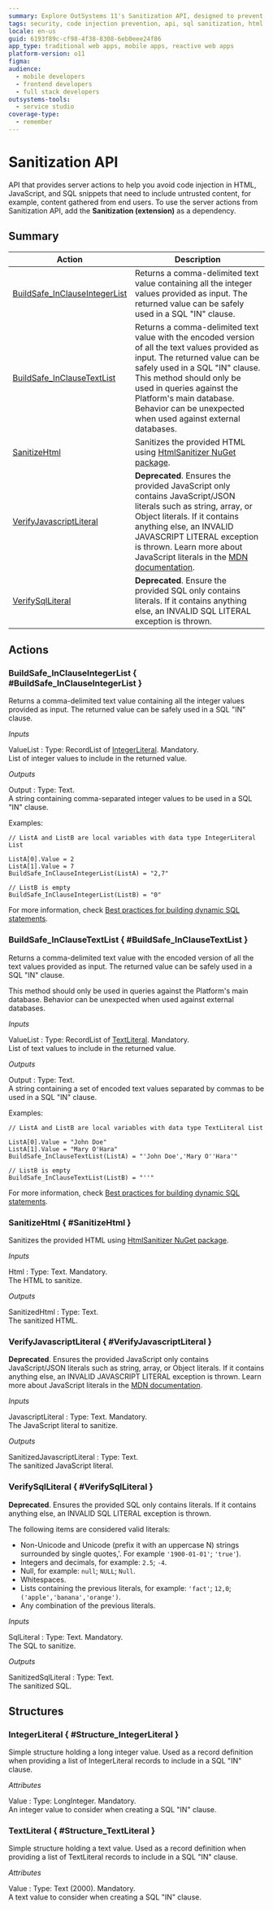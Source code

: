 ```yaml
---
summary: Explore OutSystems 11's Sanitization API, designed to prevent code injection by sanitizing HTML, JavaScript, and SQL content.
tags: security, code injection prevention, api, sql sanitization, html sanitization
locale: en-us
guid: 6193f89c-cf98-4f38-8308-6eb0eee24f86
app_type: traditional web apps, mobile apps, reactive web apps
platform-version: o11
figma:
audience:
  - mobile developers
  - frontend developers
  - full stack developers
outsystems-tools:
  - service studio
coverage-type:
  - remember
---
```


# Sanitization API

API that provides server actions to help you avoid code injection in HTML, JavaScript, and SQL snippets that need to include untrusted content, for example, content gathered from end users. To use the server actions from Sanitization API, add the **Sanitization (extension)** as a dependency.

## Summary

| Action | Description |
| ---|--- |
| [BuildSafe_InClauseIntegerList](<#BuildSafe_InClauseIntegerList>) | Returns a comma-delimited text value containing all the integer values provided as input. The returned value can be safely used in a SQL &quot;IN&quot; clause. |
| [BuildSafe_InClauseTextList](<#BuildSafe_InClauseTextList>) | Returns a comma-delimited text value with the encoded version of all the text values provided as input. The returned value can be safely used in a SQL &quot;IN&quot; clause. This method should only be used in queries against the Platform's main database. Behavior can be unexpected when used against external databases. |
| [SanitizeHtml](<#SanitizeHtml>) | Sanitizes the provided HTML using [HtmlSanitizer NuGet package](https://github.com/mganss/HtmlSanitizer). |
| [VerifyJavascriptLiteral](<#VerifyJavascriptLiteral>) | **Deprecated**. Ensures the provided JavaScript only contains JavaScript/JSON literals such as string, array, or Object literals. If it contains anything else, an INVALID JAVASCRIPT LITERAL exception is thrown. Learn more about JavaScript literals in the [MDN documentation](https://developer.mozilla.org/en-US/docs/Web/JavaScript/Guide/Grammar_and_types#Literals). |
| [VerifySqlLiteral](<#VerifySqlLiteral>) | **Deprecated**. Ensure the provided SQL only contains literals. If it contains anything else, an INVALID SQL LITERAL exception is thrown. |

## Actions

### BuildSafe_InClauseIntegerList { #BuildSafe_InClauseIntegerList }

Returns a comma-delimited text value containing all the integer values provided as input. The returned value can be safely used in a SQL &quot;IN&quot; clause.

_Inputs_

ValueList
:   Type: RecordList of [IntegerLiteral](<#Structure_IntegerLiteral>). Mandatory.  
    List of integer values to include in the returned value.

_Outputs_

Output
:   Type: Text.  
    A string containing comma-separated integer values to be used in a SQL &quot;IN&quot; clause.

Examples:

```
// ListA and ListB are local variables with data type IntegerLiteral List

ListA[0].Value = 2
ListA[1].Value = 7
BuildSafe_InClauseIntegerList(ListA) = "2,7"

// ListB is empty
BuildSafe_InClauseIntegerList(ListB) = "0"
```

For more information, check [Best practices for building dynamic SQL statements](../../../building-apps/data/operations/build-dynamic-sql-statements.md).

### BuildSafe_InClauseTextList { #BuildSafe_InClauseTextList }

Returns a comma-delimited text value with the encoded version of all the text values provided as input. The returned value can be safely used in a SQL &quot;IN&quot; clause.

<div class="info" markdown="1">

This method should only be used in queries against the Platform's main database. Behavior can be unexpected when used against external databases.

</div>

_Inputs_

ValueList
:   Type: RecordList of [TextLiteral](<#Structure_TextLiteral>). Mandatory.  
    List of text values to include in the returned value.

_Outputs_

Output
:   Type: Text.  
    A string containing a set of encoded text values separated by commas to be used in a SQL &quot;IN&quot; clause.

Examples:

```
// ListA and ListB are local variables with data type TextLiteral List

ListA[0].Value = "John Doe"
ListA[1].Value = "Mary O'Hara"
BuildSafe_InClauseTextList(ListA) = "'John Doe','Mary O''Hara'"

// ListB is empty
BuildSafe_InClauseTextList(ListB) = "''"
```

For more information, check [Best practices for building dynamic SQL statements](../../../building-apps/data/operations/build-dynamic-sql-statements.md).

### SanitizeHtml { #SanitizeHtml }

Sanitizes the provided HTML using [HtmlSanitizer NuGet package](https://github.com/mganss/HtmlSanitizer).

_Inputs_

Html
:   Type: Text. Mandatory.  
    The HTML to sanitize.

_Outputs_

SanitizedHtml
:   Type: Text.  
    The sanitized HTML.

### VerifyJavascriptLiteral { #VerifyJavascriptLiteral }

**Deprecated**. Ensures the provided JavaScript only contains JavaScript/JSON literals such as string, array, or Object literals. If it contains anything else, an INVALID JAVASCRIPT LITERAL exception is thrown. Learn more about JavaScript literals in the [MDN documentation](https://developer.mozilla.org/en-US/docs/Web/JavaScript/Guide/Grammar_and_types#Literals).

_Inputs_

JavascriptLiteral
:   Type: Text. Mandatory.  
    The JavaScript literal to sanitize.

_Outputs_

SanitizedJavascriptLiteral
:   Type: Text.  
    The sanitized JavaScript literal.

### VerifySqlLiteral { #VerifySqlLiteral }

**Deprecated**. Ensures the provided SQL only contains literals. If it contains anything else, an INVALID SQL LITERAL exception is thrown.

The following items are considered valid literals:

* Non-Unicode and Unicode (prefix it with an uppercase N) strings surrounded by single quotes,'. For example `'1900-01-01'`; `'true'`).
* Integers and decimals, for example: `2.5`; `-4`.
* Null, for example: `null`; `NULL`; `Null`.
* Whitespaces.
* Lists containing the previous literals, for example: `'fact'`; `12,0`; `('apple','banana','orange')`.
* Any combination of the previous literals.

_Inputs_

SqlLiteral
:   Type: Text. Mandatory.  
    The SQL to sanitize.

_Outputs_

SanitizedSqlLiteral
:   Type: Text.  
    The sanitized SQL.

## Structures

### IntegerLiteral { #Structure_IntegerLiteral }

Simple structure holding a long integer value. Used as a record definition when providing a list of IntegerLiteral records to include in a SQL &quot;IN&quot; clause.

_Attributes_

Value
:   Type: LongInteger. Mandatory.  
    An integer value to consider when creating a SQL &quot;IN&quot; clause.

### TextLiteral { #Structure_TextLiteral }

Simple structure holding a text value. Used as a record definition when providing a list of TextLiteral records to include in a SQL &quot;IN&quot; clause.

_Attributes_

Value
:   Type: Text (2000). Mandatory.  
    A text value to consider when creating a SQL &quot;IN&quot; clause.
